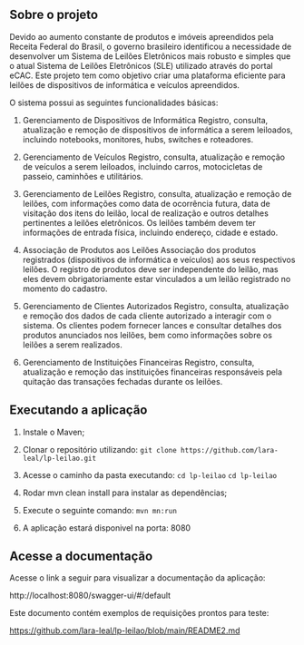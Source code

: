 ## Sobre o projeto 
Devido ao aumento constante de produtos e imóveis apreendidos pela Receita Federal do Brasil, o governo brasileiro identificou a necessidade de desenvolver um Sistema de Leilões Eletrônicos mais robusto e simples que o atual Sistema de Leilões Eletrônicos (SLE) utilizado através do portal eCAC. Este projeto tem como objetivo criar uma plataforma eficiente para leilões de dispositivos de informática e veículos apreendidos.

O sistema possui as seguintes funcionalidades básicas:

1. Gerenciamento de Dispositivos de Informática
Registro, consulta, atualização e remoção de dispositivos de informática a serem leiloados, incluindo notebooks, monitores, hubs, switches e roteadores.

2. Gerenciamento de Veículos
Registro, consulta, atualização e remoção de veículos a serem leiloados, incluindo carros, motocicletas de passeio, caminhões e utilitários.

4. Gerenciamento de Leilões
Registro, consulta, atualização e remoção de leilões, com informações como data de ocorrência futura, data de visitação dos itens do leilão, local de realização e outros detalhes pertinentes a leilões eletrônicos.
Os leilões também devem ter informações de entrada física, incluindo endereço, cidade e estado.

5. Associação de Produtos aos Leilões
Associação dos produtos registrados (dispositivos de informática e veículos) aos seus respectivos leilões.
O registro de produtos deve ser independente do leilão, mas eles devem obrigatoriamente estar vinculados a um leilão registrado no momento do cadastro.

6. Gerenciamento de Clientes Autorizados
Registro, consulta, atualização e remoção dos dados de cada cliente autorizado a interagir com o sistema.
Os clientes podem fornecer lances e consultar detalhes dos produtos anunciados nos leilões, bem como informações sobre os leilões a serem realizados.

8. Gerenciamento de Instituições Financeiras
Registro, consulta, atualização e remoção das instituições financeiras responsáveis pela quitação das transações fechadas durante os leilões.


## Executando a aplicação 
1. Instale o Maven;
   
2.  Clonar o repositório utilizando:
   `git clone https://github.com/lara-leal/lp-leilao.git`

3. Acesse o caminho da pasta executando:
    `cd lp-leilao`
   `cd lp-leilao`
   
4. Rodar mvn clean install para instalar as dependências;
   
5. Execute o seguinte comando:
   `mvn mn:run`
   
6. A aplicação estará disponivel na porta: 8080

## Acesse a documentação 
Acesse o link a seguir para visualizar a documentação da aplicação: 

http://localhost:8080/swagger-ui/#/default

Este documento contém exemplos de requisições prontos para teste: 

https://github.com/lara-leal/lp-leilao/blob/main/README2.md
